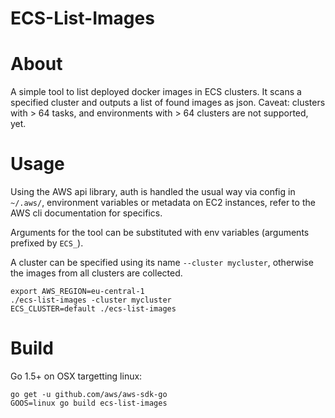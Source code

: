 ECS-List-Images
===

About
==

A simple tool to list deployed docker images in ECS clusters. It scans a specified cluster and outputs a list of found images as json. Caveat: clusters with > 64 tasks, and environments with > 64 clusters are not supported, yet.

Usage
==

Using the AWS api library, auth is handled the usual way via config in `~/.aws/`, environment variables or metadata on EC2 instances, refer to the AWS cli documentation for specifics.

Arguments for the tool can be substituted with env variables (arguments prefixed by `ECS_`).

A cluster can be specified using its name `--cluster mycluster`, otherwise the images from all clusters are collected.

```
export AWS_REGION=eu-central-1
./ecs-list-images -cluster mycluster
ECS_CLUSTER=default ./ecs-list-images
```

Build
==

Go 1.5+ on OSX targetting linux:

```
go get -u github.com/aws/aws-sdk-go
GOOS=linux go build ecs-list-images
```
